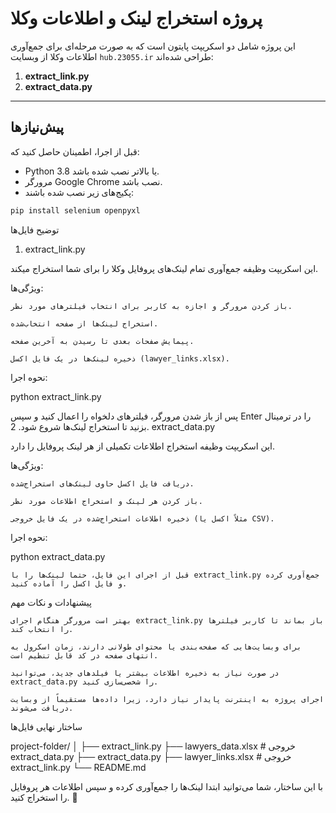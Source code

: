 # پروژه استخراج لینک و اطلاعات وکلا

این پروژه شامل دو اسکریپت پایتون است که به صورت مرحله‌ای برای جمع‌آوری اطلاعات وکلا از وبسایت `hub.23055.ir` طراحی شده‌اند:

1. **extract_link.py**  
2. **extract_data.py**  

---

## پیش‌نیازها

قبل از اجرا، اطمینان حاصل کنید که:

- Python 3.8 یا بالاتر نصب شده باشد.
- مرورگر Google Chrome نصب باشد.
- پکیج‌های زیر نصب شده باشند:

```bash
pip install selenium openpyxl
```
توضیح فایل‌ها
1. extract_link.py

این اسکریپت وظیفه جمع‌آوری تمام لینک‌های پروفایل وکلا را برای شما استخراج میکند.

ویژگی‌ها:

    باز کردن مرورگر و اجازه به کاربر برای انتخاب فیلترهای مورد نظر.

    استخراج لینک‌ها از صفحه انتخاب‌شده.

    پیمایش صفحات بعدی تا رسیدن به آخرین صفحه.

    ذخیره لینک‌ها در یک فایل اکسل (lawyer_links.xlsx).

نحوه اجرا:

python extract_link.py

پس از باز شدن مرورگر، فیلترهای دلخواه را اعمال کنید و سپس Enter را در ترمینال بزنید تا استخراج لینک‌ها شروع شود.
2. extract_data.py

این اسکریپت وظیفه استخراج اطلاعات تکمیلی از هر لینک پروفایل را دارد.

ویژگی‌ها:

    دریافت فایل اکسل حاوی لینک‌های استخراج‌شده.

    باز کردن هر لینک و استخراج اطلاعات مورد نظر.

    ذخیره اطلاعات استخراج‌شده در یک فایل خروجی (مثلاً اکسل یا CSV).

نحوه اجرا:

python extract_data.py

    قبل از اجرای این فایل، حتماً لینک‌ها را با extract_link.py جمع‌آوری کرده و فایل اکسل را آماده کنید.

پیشنهادات و نکات مهم

    بهتر است مرورگر هنگام اجرای extract_link.py باز بماند تا کاربر فیلترها را انتخاب کند.

    برای وبسایت‌هایی که صفحه‌بندی یا محتوای طولانی دارند، زمان اسکرول به انتهای صفحه در کد قابل تنظیم است.

    در صورت نیاز به ذخیره اطلاعات بیشتر یا فیلدهای جدید، می‌توانید extract_data.py را شخصی‌سازی کنید.

    اجرای پروژه به اینترنت پایدار نیاز دارد، زیرا داده‌ها مستقیماً از وبسایت دریافت می‌شوند.

ساختار نهایی فایل‌ها

project-folder/
│
├── extract_link.py
├── lawyers_data.xlsx # خروجی extract_data.py
├── extract_data.py
├── lawyer_links.xlsx  # خروجی extract_link.py
└── README.md

با این ساختار، شما می‌توانید ابتدا لینک‌ها را جمع‌آوری کرده و سپس اطلاعات هر پروفایل را استخراج کنید. 🚀
